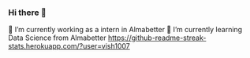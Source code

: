### Hi there 👋
🔭 I’m currently working as a intern in Almabetter
🌱 I’m currently learning Data Science from Almabetter
https://github-readme-streak-stats.herokuapp.com/?user=vish1007


